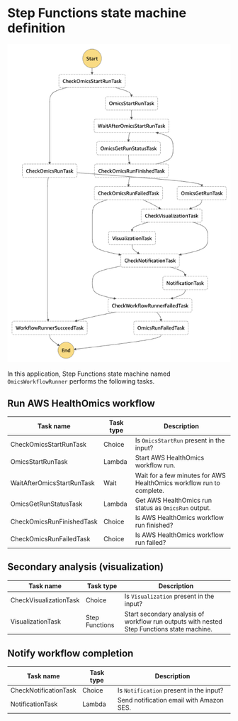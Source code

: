 # Step Functions state machine definition

![State machine definition](imgs/stepfunctions.png)

In this application, Step Functions state machine named `OmicsWorkflowRunner` performs the following tasks.

## Run AWS HealthOmics workflow

| Task name                  | Task type | Description |
| -------------------------- | --------- | ----------- |
| CheckOmicsStartRunTask     | Choice    | Is `OmicsStartRun` present in the input? |
| OmicsStartRunTask          | Lambda    | Start AWS HealthOmics workflow run. |
| WaitAfterOmicsStartRunTask | Wait      | Wait for a few minutes for AWS HealthOmics workflow run to complete. |
| OmicsGetRunStatusTask      | Lambda    | Get AWS HealthOmics run status as `OmicsRun` output. |
| CheckOmicsRunFinishedTask  | Choice    | Is AWS HealthOmics workflow run finished? |
| CheckOmicsRunFailedTask    | Choice    | Is AWS HealthOmics workflow run failed? |

## Secondary analysis (visualization)

| Task name              | Task type      | Description |
| ---------------------- | -------------- | ----------- |
| CheckVisualizationTask | Choice         | Is `Visualization` present in the input? |
| VisualizationTask      | Step Functions | Start secondary analysis of workflow run outputs with nested Step Functions state machine. |

## Notify workflow completion

| Task name             | Task type | Description |
| --------------------- | --------- | ----------- |
| CheckNotificationTask | Choice    | Is `Notification` present in the input? |
| NotificationTask      | Lambda    | Send notification email with Amazon SES. |
